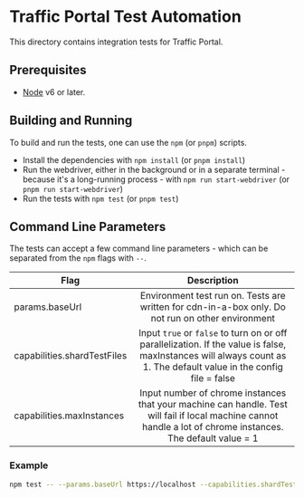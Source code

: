 <!--
    Licensed to the Apache Software Foundation (ASF) under one
    or more contributor license agreements.  See the NOTICE file
    distributed with this work for additional information
    regarding copyright ownership.  The ASF licenses this file
    to you under the Apache License, Version 2.0 (the
    "License"); you may not use this file except in compliance
    with the License.  You may obtain a copy of the License at

      http://www.apache.org/licenses/LICENSE-2.0

    Unless required by applicable law or agreed to in writing,
    software distributed under the License is distributed on an
    "AS IS" BASIS, WITHOUT WARRANTIES OR CONDITIONS OF ANY
    KIND, either express or implied.  See the License for the
    specific language governing permissions and limitations
    under the License.
-->
# Traffic Portal Test Automation
This directory contains integration tests for Traffic Portal.

## Prerequisites
* [Node](https://nodejs.org) v6 or later.

## Building and Running
To build and run the tests, one can use the `npm` (or `pnpm`) scripts.

* Install the dependencies with `npm install` (or `pnpm install`)
* Run the webdriver, either in the background or in a separate terminal -
	because it's a long-running process - with `npm run start-webdriver` (or
	`pnpm run start-webdriver`)
* Run the tests with `npm test` (or `pnpm test`)

## Command Line Parameters
The tests can accept a few command line parameters - which can be separated
from the `npm` flags with `--`.

| Flag                            | Description                                                                                          |
| ------------------------------- | :--------------------------------------------------------------------------------------------------: |
| params.baseUrl                  | Environment test run on. Tests are written for cdn-in-a-box only. Do not run on other environment                                   |
| capabilities.shardTestFiles     | Input `true` or `false` to turn on or off parallelization. If the value is false, maxInstances will always count as 1. The default value in the config file = false                            |
| capabilities.maxInstances       | Input number of chrome instances that your machine can handle. Test will fail if local machine cannot handle a lot of chrome instances. The default value = 1    |

### Example
```bash
npm test -- --params.baseUrl https://localhost --capabilities.shardTestFiles true
```

